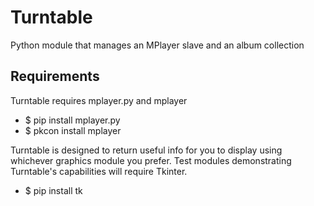 # Turntable
Python module that manages an MPlayer slave and an album collection

## Requirements
Turntable requires mplayer.py and mplayer

* $ pip install mplayer.py
* $ pkcon install mplayer

Turntable is designed to return useful info for you to display using
whichever graphics module you prefer. Test modules demonstrating
Turntable's capabilities will require Tkinter.

* $ pip install tk
